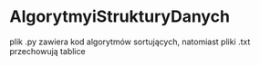 # AlgorytmyiStrukturyDanych
 
plik .py zawiera kod algorytmów sortujących, natomiast pliki .txt przechowują tablice 